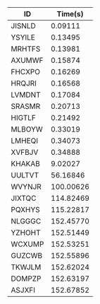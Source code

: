 |ID|Time(s)|
|-|-|
|JISNLD|0.09111|
|YSYILE|0.13495|
|MRHTFS|0.13981|
|AXUMWF|0.15874|
|FHCXPO|0.16269|
|HRQJRI|0.16568|
|LVMDNT|0.17084|
|SRASMR|0.20713|
|HIGTLF|0.21492|
|MLBOYW|0.33019|
|LMHEQI|0.34073|
|XVFBJV|0.34888|
|KHAKAB|9.02027|
|UULTVT|56.16846|
|WVYNJR|100.00626|
|JIXTQC|114.82469|
|PQXHYS|115.22817|
|NLGGGC|152.45770|
|YZHOHT|152.51449|
|WCXUMP|152.53251|
|GUZCWB|152.55896|
|TKWJLM|152.62024|
|DOMPZP|152.63197|
|ASJXFI|152.67852|

